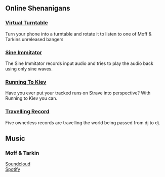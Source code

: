 ## Online Shenanigans

### [Virtual Turntable](https://virtual-turntable.herokuapp.com/)
Turn your phone into a turntable and rotate it to listen to one of Moff & Tarkins unreleased bangers

### [Sine Immitator](https://sinewave-fun.herokuapp.com/)
The Sine Immitator records input audio and tries to play the audio back using only sine waves. 

### [Running To Kiev](https://runningtokiev.herokuapp.com/)
Have you ever put your tracked runs on Strave into perspective? With Running to Kiev you can.

### [Travelling Record](http://travellingrecord.co/)
Five ownerless records are travelling the world being passed from dj to dj.  

## Music

### Moff & Tarkin
[Soundcloud](https://soundcloud.com/moffandtarkin)<br>
[Spotify](https://open.spotify.com/artist/4gBAMaygCgO0o0zDJNORYX?si=XfZx4JFYRPaGYqR3IjH4-Q)<br>
<style>
  p.view {
    display: none;
  }
</style>
